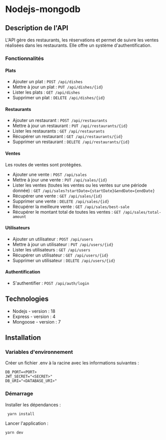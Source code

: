 # Nodejs-mongodb

## Description de l'API

L'API gère des restaurants, les réservations et permet de suivre les ventes réalisées dans les restaurants. Elle offre un système d'authentification.

### Fonctionnalités

#### Plats

- Ajouter un plat : `POST /api/dishes`
- Mettre à jour un plat : `PUT /api/dishes/{id}`
- Lister les plats : `GET /api/dishes`
- Supprimer un plat : `DELETE /api/dishes/{id}`

#### Restaurants

- Ajouter un restaurant : `POST /api/restaurants`
- Mettre à jour un restaurant : `PUT /api/restaurants/{id}`
- Lister les restaurants : `GET /api/restaurants`
- Récupérer un restaurant : `GET /api/restaurants/{id}`
- Supprimer un restaurant : `DELETE /api/restaurants/{id}`

#### Ventes

Les routes de ventes sont protégées.

- Ajouter une vente : `POST /api/sales`
- Mettre à jour une vente : `PUT /api/sales/{id}`
- Lister les ventes (toutes les ventes ou les ventes sur une période donnée) : `GET /api/sales?startDate={startDate}&endDate={endDate}`
- Récupérer une vente : `GET /api/sales/{id}`
- Supprimer une vente : `DELETE /api/sales/{id}`
- Récupérer la meilleure vente : `GET /api/sales/best-sale`
- Récupérer le montant total de toutes les ventes : `GET /api/sales/total-amount`

#### Utilisateurs

- Ajouter un utilisateur : `POST /api/users`
- Mettre à jour un utilisateur : `PUT /api/users/{id}`
- Lister les utilisateurs : `GET /api/users`
- Récupérer un utilisateur : `GET /api/users/{id}`
- Supprimer un utilisateur : `DELETE /api/users/{id}`

#### Authentification

- S'authentifier : `POST /api/auth/login`

## Technologies

- Nodejs - version : 18
- Express - version : 4
- Mongoose - version : 7

## Installation

### Variables d'environnement

Créer un fichier .env à la racine avec les informations suivantes :

    DB_PORT=<PORT>
    JWT_SECRET="<SECRET>"
    DB_URI="<DATABASE_URI>"

### Démarrage

Installer les dépendances :

     yarn install

Lancer l'application :

    yarn dev
